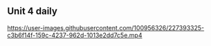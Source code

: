 ## Unit 4 daily

https://user-images.githubusercontent.com/100956326/227393325-c3b6f14f-159c-4237-962d-1013e2dd7c5e.mp4

